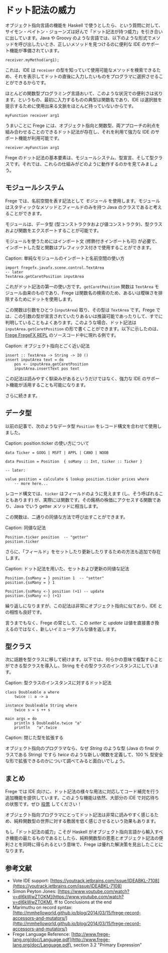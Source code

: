 # ドット記法の威力

オブジェクト指向言語の機能を Haskell で使うとしたら、という質問に対して、サイモン・ペイトン・ジョーンズは好んで「ドット記法が持つ威力」を引き合いに出しています。Java や Groovy のような言語では、以下のような形式でメソッドを呼び出したいとき、正しいメソッドを見つけるのに便利な IDE のサポート機能が準備されています。

```
receiver.myMethod(arg1);
```

これは、IDE は `receiver` の型を知っていて使用可能なメソッドを検索できるため、それを表示してドットの直後に入力したいものをプログラマに選択させることができるからです。

ほとんどの関数型プログラミング言語おいて、このような状況での便利さは劣ります。というもの、最初に入力するものの典型は関数名であり、IDE は選択肢を提示するために使用出来る文脈をほとんど持っていないからです。

```
myFunction receiver arg1
```

うまいことに Frege には、オブジェクト指向と関数型、両アプローチの利点を組み合わせることのできるドット記法が存在し、それを利用て強力な IDE のサポート機能が利用可能です。

```
receiver.myFunction arg1
```

Frege のドット記法の基本要素は、モジュールシステム、型宣言、そして型クラスです。それでは、これらの仕組みがどのように動作するのかを見てみましょう。

## モジュールシステム

Frege では、名前空間を表す記法として _モジュール_ を使用します。モジュールはスタティックなメソッドとフィールドのみを持つ Java のクラスであると考えることができます。

モジュールは、データ型 (型コンストラクタおよび値コンストラクタ)、型クラスおよび関数をエクスポートすることが可能です。

モジュールを使うためにはインポート文 (修飾付きインポートも可) が必要で、インポートした型と関数はプレフィックス付きで使用することができます。

Caption: 単純なモジュールのインポートと名前空間の使い方

```
import fregefx.javafx.scene.control.TextArea
-- later
TextArea.getCaretPosition inputArea
```

これがドット記法の第一の使い方です。`getCaretPosition` 関数は `TextArea` モジュール由来のものであり、Frege は関数名の検索のため、あるいは曖昧さを排除するためにドットを使用します。

この関数は引数をひとつ (`inputArea`) 取り、その型は `TextArea` です。Frege では、この引数の型が宣言されていたりあるいは推論可能であったりして、すでに判明していることもよくあります。このような場合、ドット記法は `inputArea.getCaretPosition` の形で書くことができます。以下に示したのは、[Frege FregeFX REPL](https://github.com/Dierk/frepl-gui/blob/master/client/src/main/frege/org/frege/Application.fr#L112) のソースコード中に現れる例です。

Caption: オブジェクト指向とごく近い記法

```
insert :: TextArea -> String -> IO ()
insert inputArea text = do
    pos <- inputArea.getCaretPosition
    inputArea.insertText pos text
```

この記法は読みやすく馴染みがあるというだけではなく、強力な IDE のサポート機能が活用することも可能になります。

さらに続きます。

## データ型

以前の記事で、次のようなデータ型 `Position` をレコード構文を合わせて使用しました。

Caption: position.ticker の使い方について

```
data Ticker = GOOG | MSFT | APPL | CANO | NOOB

data Position = Position  { soMany :: Int, ticker :: Ticker }

-- later:

value position = calculate $ lookup position.ticker prices where
    -- more here...
```

レコード構文では、`ticker` はフィールドのように見えます (し、そう呼ばれることもあります) が、実際には関数です。その銘柄の株価にアクセスする関数であり、Java でいう getter メソッドに相当します。

この関数は、二通りの同値な方法で呼び出すことができます。

Caption: 同値な記法

```
Position.ticker position  -- "getter"
position.ticker
```

さらに、「フィールド」をセットしたり更新したりするための方法も追加で存在します。

Caption: ドット記法を用いた、セットおよび更新の同値な記法

```
Position.{soMany = } position 1  -- "setter"
position.{soMany = } 1

Position.{soMany <-} position (+1) -- update
position.{soMany <-} (+1)
```

繰り返しになりますが、この記法は非常にオブジェクト指向に似ており、IDE との相性も良好です。

言うまでもなく、Frege の常として、この _setter_ と _update_ は値を直接書き換えるのではなく、新しいイミュータブルな値を返します。

## 型クラス

次に話題を型クラスに移して続けます。以下では、何らかの意味で複製することができる型クラスを導入し、String をその型クラスのインスタンスにしています。

Caption: 型クラスのインスタンスに対するドット記法

```
class Doubleable a where
    twice :: a -> a

instance Doubleable String where
    twice s = s ++ s

main args = do
    println $ Doubleable.twice "a"
    println   "a".twice
```

Caption: 閉じた型を拡張する

オブジェクト指向のプログラマなら、なぜ _String_ のような型 (Java の final クラスである String) ですら _twice_ のような新しい関数を定義して、100 % 型安全な形で拡張できるのかについて調べてみると面白いでしょう。

## まとめ

Frege では IDE 向けに、ドット記法の様々な用法に対応してコード補完を行う追加機能を提供しています。このような機能は依然、大部分の IDE で対応待ちの状態です。ぜひ [投票](https://youtrack.jetbrains.com/issue/IDEABKL-7108) してください！

オブジェクト指向プログラマにとってドット記法は非常に読みやすく感じるため、純粋関数型の世界に対する敷居を低く感じさせるという効果もあります。

もし「ドット記法の威力」こそが Haskell がオブジェクト指向言語から輸入すべき機能の最たるものであるとしたら、純粋関数型の恩恵とオブジェクト記法の便利さとを同時に得られるという意味で、Frege は優れた解決策を見出したことになります。

## 参考文献

* Vote IDE support: [https://youtrack.jetbrains.com/issue/IDEABKL-7108](https://youtrack.jetbrains.com/issue/IDEABKL-7108)
* Simon Peyton Jones: [https://www.youtube.com/watch?v=dI6kWwZTOKM](https://www.youtube.com/watch?v=dI6kWwZTOKM), ff to Conclusions at the end
* Marimuthu on record syntax: [http://mmhelloworld.github.io/blog/2014/03/15/frege-record-accessors-and-mutators/](http://mmhelloworld.github.io/blog/2014/03/15/frege-record-accessors-and-mutators/)
* Frege Language Reference: [http://www.frege-lang.org/doc/Language.pdf](http://www.frege-lang.org/doc/Language.pdf), section 3.2 "Primary Expression"
